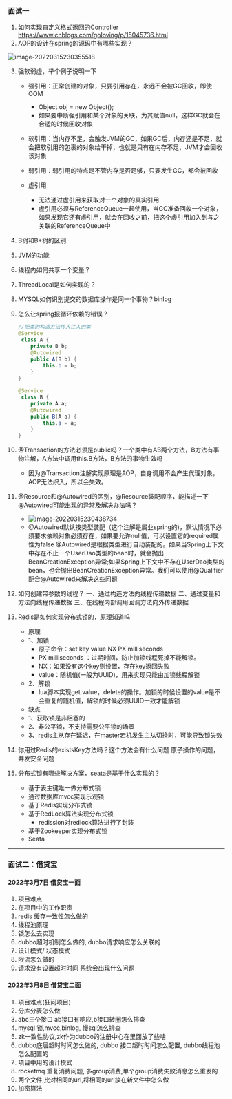 ### 面试一

1. 如何实现自定义格式返回的Controller
   https://www.cnblogs.com/goloving/p/15045736.html
2. AOP的设计在spring的源码中有哪些实现？

![image-20220315230355518](https://gitee.com/qianchao_repo/pic-typora/raw/master/img/202203152303741.png)

3. 强软弱虚，举个例子说明一下

   - 强引用：正常创建的对象，只要引用存在，永远不会被GC回收，即使OOM
     - Object obj = new Object();
     - 如果要中断强引用和某个对象的关联，为其赋值null，这样GC就会在合适的时候回收对象
   - 软引用：当内存不足，会触发JVM的GC，如果GC后，内存还是不足，就会把软引用的包裹的对象给干掉，也就是只有在内存不足，JVM才会回收该对象
   - 弱引用：弱引用的特点是不管内存是否足够，只要发生GC，都会被回收
           
   - 虚引用
     - 无法通过虚引用来获取对一个对象的真实引用
     -  虚引用必须与ReferenceQueue一起使用，当GC准备回收一个对象，如果发现它还有虚引用，就会在回收之前，把这个虚引用加入到与之关联的ReferenceQueue中

   

4. B树和B+树的区别

5. JVM的功能

6. 线程内如何共享一个变量？

7. ThreadLocal是如何实现的？

8. MYSQL如何识别提交的数据库操作是同一个事物？binlog

9. 怎么让spring报循环依赖的错误？

   ~~~java
   //把类的构造方法传入注入的类
   @Service
    class A {
       private B b;
       @Autowired
       public A(B b) {
           this.b = b;
       }
   }
   
   @Service
    class B {
       private A a;
       @Autowired
       public B(A a) {
           this.a = a;
       }
   }
   ~~~

   

10. @Transaction的方法必须是public吗？一个类中有AB两个方法，B方法有事物注解，A方法中调用this.B方法，B方法的事物生效吗

    - 因为@Transaction注解实现原理是AOP，自身调用不会产生代理对象，AOP无法织入，所以会失效。

11. @Resource和@Autowired的区别，@Resource装配顺序，能描述一下@Autowired可能出现的异常及解决办法吗？

    - ![image-20220315230438734](https://gitee.com/qianchao_repo/pic-typora/raw/master/img/202203152304868.png)
    - @Autowired默认按类型装配（这个注解是属业spring的)，默认情况下必须要求依赖对象必须存在，如果要允许null值，可以设置它的required属性为false
      @Autowired是根据类型进行自动装配的。如果当Spring上下文中存在不止一个UserDao类型的bean时，就会抛出BeanCreationException异常;如果Spring上下文中不存在UserDao类型的bean，也会抛出BeanCreationException异常。我们可以使用@Qualifier配合@Autowired来解决这些问题

12. 如何创建带参数的线程？
    一、通过构造方法向线程传递数据 
    二、通过变量和方法向线程传递数据
    三、在线程内部调用回调方法向外传递数据



3. Redis是如何实现分布式锁的，原理知道吗

   - 原理
   - 1、加锁 
     - 原子命令：set key value NX PX milliseconds
     - PX milliseconds ：过期时间，防止加锁线程死掉不能解锁。
     - NX：如果没有这个key则设置，存在key返回失败
     - value：随机值(一般为UUID)，用来实现只能由加锁线程解锁
   - 2、解锁
     - lua脚本实现get value，delete的操作。加锁的时候设置的value是不会重复的随机值，解锁的时候必须UUID一致才能解锁
   - 缺点
   - 1、获取锁是非阻塞的
   - 2、非公平锁，不支持需要公平锁的场景
   - 3、redis主从存在延迟，在master宕机发生主从切换时，可能导致锁失效

   

4. 你用过Redis的existsKey方法吗？这个方法会有什么问题
   原子操作的问题，并发安全问题

5. 分布式锁有哪些解决方案，seata是基于什么实现的？

   - 基于表主键唯一做分布式锁
   - 通过数据库mvcc实现乐观锁
   - 基于Redis实现分布式锁
   - 基于RedLock算法实现分布式锁
     - redission对redlock算法进行了封装
   - 基于Zookeeper实现分布式锁
   - Seata



---

### 面试二：借贷宝

#### 2022年3月7日 借贷宝一面

1. 项目难点
2. 在项目中的工作职责
3. redis 缓存一致性怎么做的
4. 线程池原理
5. 锁怎么去实现
6. dubbo超时机制怎么做的, dubbo请求响应怎么关联的
7. 设计模式/ 状态模式
8. 限流怎么做的
9. 请求没有设置超时时间 系统会出现什么问题

#### 2022年3月8日 借贷宝二面

1. 项目难点(狂问项目) 
2. 分库分表怎么做
3. abc三个接口 ab接口有响应,b接口转圈怎么排查 
4. mysql 锁,mvcc,binlog, 慢sql怎么排查 
5. zk一致性协议,zk作为dubbo的注册中心在里面放了些啥
6. dubbo底层超时时间怎么做的, dubbo 接口超时时间怎么配置, dubbo线程池怎么配置的 
7. 项目中用的设计模式 
8. rocketmq 重复消费问题, 多group消费,单个group消费失败消息怎么重发的
9. 两个文件,比对相同的url,将相同的url放在新文件中怎么做 
10. 加密算法